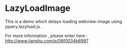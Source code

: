 # LazyLoadImage

This is a demo which delays loading webview-image using jquery.lazyload.js .

For more information , plsese enter here : http://www.jianshu.com/p/06f0034b6997
